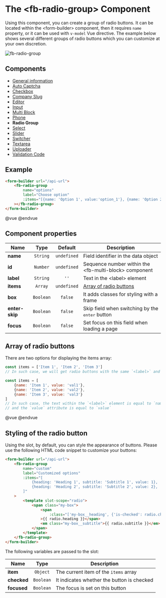 # The &lt;fb-radio-group&gt; Component

Using this component, you can create a group of radio buttons. It can be located within the &lt;form-builder&gt; component, then it requires `name` property, or it can be used with `v-model` Vue directive. The example below shows several different groups of radio buttons which you can customize at your own discretion.

![fb-radio-group](https://static.awes.io/docs/fb-radio-group.png)

## Components
* [General information](./form-builder.md)
* [Auto Captcha](./auto-captcha.md)
* [Checkbox](./checkbox.md)
* [Company Slug](./company-slug.md)
* [Editor](./editor.md)
* [Input](./input.md)
* [Multi Block](./multi-block.md)
* [Phone](./phone.md)
* **Radio Group**
* [Select](./select.md)
* [Slider](./slider.md)
* [Switcher](./switcher.md)
* [Textarea](./textarea.md)
* [Uploader](./uploader.md)
* [Validation Code](./code.md)

## Example

```html
<form-builder url="/api-url">
    <fb-radio-group
        name="options"
        label="Choose option"
        :items="[{name: 'Option 1', value:'option_1'}, {name: 'Option 2', value:'option_2'}]"
    ></fb-radio-group>
</form-builder>
```
@vue
<form-builder url="/api-url">
    <fb-radio-group name="options" label="Choose option" :items="[{name: 'Option 1', value:'option_1'}, {name: 'Option 2', value:'option_2'}]"></fb-radio-group>
</form-builder>
@endvue


## Component properties

| Name                | Type               | Default             | Description                                       |
|---------------------|:------------------:|:-------------------:|---------------------------------------------------|
| **name**            | `String`           | `undefined`         | Field identifier in the data object               |
| **id**              | `Number`           | `undefined`         | Sequence number within the &lt;fb-multi-block&gt; component    |
| **label**           | `String`           | `''`                | Text in the &lt;label&gt; element                 |
| **items**           | `Array`            | `undefined`         | [Array of radio buttons](#fbrg-items)             |
| **box**             | `Boolean`          | `false`             | It adds classes for styling with a frame          |
| **enter-skip**      | `Boolean`          | `false`             | Skip field when switching by the <kbd>enter</kbd> button |
| **focus**           | `Boolean`          | `false`             | Set focus on this field when loading a page       |


<h2 id="fbrg-items">Array of radio buttons</h2>

There are two options for displaying the items array:

```javascript
const items = ['Item 1', 'Item 2', 'Item 3']
// In such case, we will get radio buttons with the same `<label>` and `value`

const items = [
    {name: 'Item 1', value: 'val1'},
    {name: 'Item 2', value: 'val2'},
    {name: 'Item 3', value: 'val3'}
]
// In such case, the text within the `<label>` element is equal to `name`
// and the `value` attribute is equal to `value`
```

@vue
<form-builder url="/api-url">
    <fb-radio-group name="equal" label="Equal option" :items="['Option 1', 'Option 2']"></fb-radio-group>
    <fb-radio-group name="different" label="Different option" :items="[{name: 'Option 1', value:'option_1'}, {name: 'Option 2', value:'option_2'}]"></fb-radio-group>
</form-builder>
@endvue


## Styling of the radio button

Using the slot, by default, you can style the appearance of buttons. Please use the following HTML code snippet to customize your buttons:

```html
<form-builder url="/api-url">
    <fb-radio-group
        name="custom"
        label="Customized options"
        :items="[
            {heading: 'Heading 1', subtitle: 'Subtitle 1', value: 1},
            {heading: 'Heading 2', subtitle: 'Subtitle 2', value: 2},
        ]"
    >
        <template slot-scope="radio">
            <span class="my-box">
                <span
                    :class="['my-box__heading', {'is-checked': radio.checked, 'is-focused': radio.focused}]"
                >{{ radio.heading }}</span>
                <em class="my-box__subtitle">{{ radio.subtitle }}</em>
            </span>
        </template>
    </fb-radio-group>
</form-builder>
```

The following variables are passed to the slot:

| Name                | Type               | Description                      |
|---------------------|:------------------:|----------------------------------|
| **item**            | `Object`           | The current item of the `items` array  |
| **checked**         | `Boolean`          | It indicates whether the button is checked  |
| **focused**         | `Boolean`          | The focus is set on this button |
